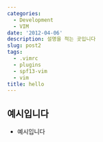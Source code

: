 ```yaml
---
categories:
  - Development
  - VIM
date: '2012-04-06'
description: 설명을 적는 곳입니다
slug: post2
tags:
  - .vimrc
  - plugins
  - spf13-vim
  - vim
title: hello
---
```


## 예시입니다

- 예시입니다
